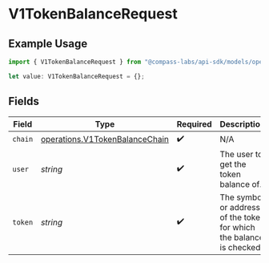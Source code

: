 # V1TokenBalanceRequest

## Example Usage

```typescript
import { V1TokenBalanceRequest } from "@compass-labs/api-sdk/models/operations";

let value: V1TokenBalanceRequest = {};
```

## Fields

| Field                                                                            | Type                                                                             | Required                                                                         | Description                                                                      | Example                                                                          |
| -------------------------------------------------------------------------------- | -------------------------------------------------------------------------------- | -------------------------------------------------------------------------------- | -------------------------------------------------------------------------------- | -------------------------------------------------------------------------------- |
| `chain`                                                                          | [operations.V1TokenBalanceChain](../../models/operations/v1tokenbalancechain.md) | :heavy_check_mark:                                                               | N/A                                                                              |                                                                                  |
| `user`                                                                           | *string*                                                                         | :heavy_check_mark:                                                               | The user to get the token balance of.                                            |                                                                                  |
| `token`                                                                          | *string*                                                                         | :heavy_check_mark:                                                               | The symbol or address of the token for which the balance is checked.             | USDC                                                                             |
